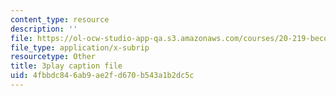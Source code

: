 ```yaml
---
content_type: resource
description: ''
file: https://ol-ocw-studio-app-qa.s3.amazonaws.com/courses/20-219-becoming-the-next-bill-nye-writing-and-hosting-the-educational-show-january-iap-2015/4fbbdc846ab9ae2fd670b543a1b2dc5c_zIkFlvzJLNY.srt
file_type: application/x-subrip
resourcetype: Other
title: 3play caption file
uid: 4fbbdc84-6ab9-ae2f-d670-b543a1b2dc5c
---
```

